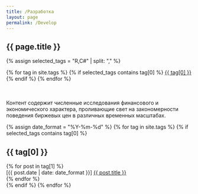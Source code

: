 ```yaml
---
title: /Разработка
layout: page
permalink: /Develop
---
```


<div class="tags">
  <div class="tags-header">
    <h2 class="tags-header-title">{{ page.title }}</h2>
    <div class="tags-header-line"></div>
  </div>

  {% assign selected_tags = "R,C#" | split: "," %}

  <div class="tags-clouds">
    {% for tag in site.tags %}
      {% if selected_tags contains tag[0] %}
        <a href="#{{ tag[0] }}">{{ tag[0] }}</a>
      {% endif %}
    {% endfor %}
  </div>

  <br><br>
  Контент содержит численные исследования финансового и экономического характера, проливающие свет на закономерности поведения биржевых цен в различных временных масштабах.

  {% assign date_format = "%Y-%m-%d" %}
  {% for tag in site.tags %}
    {% if selected_tags contains tag[0] %}
      <div class="tags-item" id="{{ tag[0] }}">
        <h2 class="tags-item-label">{{ tag[0] }}</h2>
        {% for post in tag[1] %}
          <div>
            <time datetime="{{ post.date | date: date_format }}">[{{ post.date | date: date_format }}]</time>
            <a href="{{ post.url | prepend: site.baseurl }}">{{ post.title }}</a>
          </div>
        {% endfor %}
      </div>
    {% endif %}
  {% endfor %}
</div>
